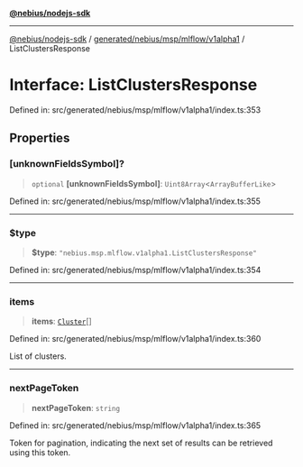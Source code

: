 [**@nebius/nodejs-sdk**](../../../../../../README.md)

---

[@nebius/nodejs-sdk](../../../../../../README.md) / [generated/nebius/msp/mlflow/v1alpha1](../README.md) / ListClustersResponse

# Interface: ListClustersResponse

Defined in: src/generated/nebius/msp/mlflow/v1alpha1/index.ts:353

## Properties

### \[unknownFieldsSymbol\]?

> `optional` **\[unknownFieldsSymbol\]**: `Uint8Array`\<`ArrayBufferLike`\>

Defined in: src/generated/nebius/msp/mlflow/v1alpha1/index.ts:355

---

### $type

> **$type**: `"nebius.msp.mlflow.v1alpha1.ListClustersResponse"`

Defined in: src/generated/nebius/msp/mlflow/v1alpha1/index.ts:354

---

### items

> **items**: [`Cluster`](Cluster.md)[]

Defined in: src/generated/nebius/msp/mlflow/v1alpha1/index.ts:360

List of clusters.

---

### nextPageToken

> **nextPageToken**: `string`

Defined in: src/generated/nebius/msp/mlflow/v1alpha1/index.ts:365

Token for pagination, indicating the next set of results can be retrieved using this token.
